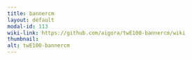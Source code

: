 ```yaml
---
title: bannercm
layout: default
modal-id: 113
wiki-link: https://github.com/aigora/twE100-bannercm/wiki
thumbnail: 
alt: twE100-bannercm
---
```

